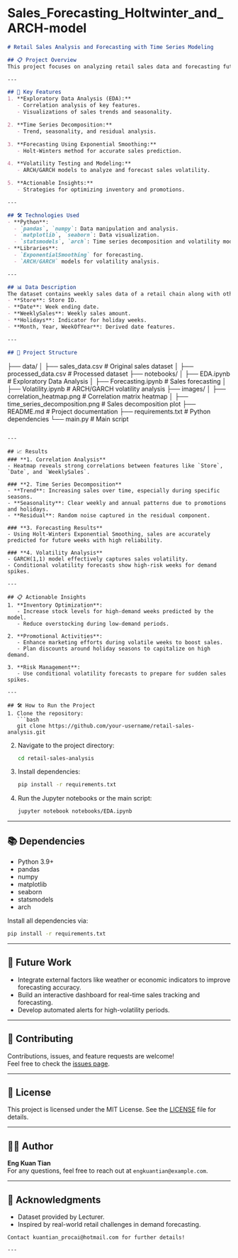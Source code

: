 # Sales_Forecasting_Holtwinter_and_ARCH-model

```markdown
# Retail Sales Analysis and Forecasting with Time Series Modeling

## 📋 Project Overview
This project focuses on analyzing retail sales data and forecasting future sales and volatility using time series modeling techniques. The goal is to provide actionable insights for inventory management, promotional activities, and stock allocation during high-demand periods such as holidays.

---

## 🚀 Key Features
1. **Exploratory Data Analysis (EDA):**
   - Correlation analysis of key features.
   - Visualizations of sales trends and seasonality.

2. **Time Series Decomposition:**
   - Trend, seasonality, and residual analysis.

3. **Forecasting Using Exponential Smoothing:**
   - Holt-Winters method for accurate sales prediction.

4. **Volatility Testing and Modeling:**
   - ARCH/GARCH models to analyze and forecast sales volatility.

5. **Actionable Insights:**
   - Strategies for optimizing inventory and promotions.

---

## 🛠️ Technologies Used
- **Python**:
  - `pandas`, `numpy`: Data manipulation and analysis.
  - `matplotlib`, `seaborn`: Data visualization.
  - `statsmodels`, `arch`: Time series decomposition and volatility modeling.
- **Libraries**:
  - `ExponentialSmoothing` for forecasting.
  - `ARCH/GARCH` models for volatility analysis.

---

## 📊 Data Description
The dataset contains weekly sales data of a retail chain along with other features like:
- **Store**: Store ID.
- **Date**: Week ending date.
- **WeeklySales**: Weekly sales amount.
- **Holidays**: Indicator for holiday weeks.
- **Month, Year, WeekOfYear**: Derived date features.

---

## 📂 Project Structure
```
├── data/
│   ├── sales_data.csv    # Original sales dataset
│   ├── processed_data.csv # Processed dataset
├── notebooks/
│   ├── EDA.ipynb          # Exploratory Data Analysis
│   ├── Forecasting.ipynb  # Sales forecasting
│   ├── Volatility.ipynb   # ARCH/GARCH volatility analysis
├── images/
│   ├── correlation_heatmap.png   # Correlation matrix heatmap
│   ├── time_series_decomposition.png # Sales decomposition plot
├── README.md              # Project documentation
├── requirements.txt       # Python dependencies
└── main.py                # Main script
```

---

## 📈 Results
### **1. Correlation Analysis**
- Heatmap reveals strong correlations between features like `Store`, `Date`, and `WeeklySales`.

### **2. Time Series Decomposition**
- **Trend**: Increasing sales over time, especially during specific seasons.
- **Seasonality**: Clear weekly and annual patterns due to promotions and holidays.
- **Residual**: Random noise captured in the residual component.

### **3. Forecasting Results**
- Using Holt-Winters Exponential Smoothing, sales are accurately predicted for future weeks with high reliability.

### **4. Volatility Analysis**
- GARCH(1,1) model effectively captures sales volatility.
- Conditional volatility forecasts show high-risk weeks for demand spikes.

---

## 📋 Actionable Insights
1. **Inventory Optimization**:
   - Increase stock levels for high-demand weeks predicted by the model.
   - Reduce overstocking during low-demand periods.

2. **Promotional Activities**:
   - Enhance marketing efforts during volatile weeks to boost sales.
   - Plan discounts around holiday seasons to capitalize on high demand.

3. **Risk Management**:
   - Use conditional volatility forecasts to prepare for sudden sales spikes.

---

## 🛠️ How to Run the Project
1. Clone the repository:
   ```bash
   git clone https://github.com/your-username/retail-sales-analysis.git
   ```
2. Navigate to the project directory:
   ```bash
   cd retail-sales-analysis
   ```
3. Install dependencies:
   ```bash
   pip install -r requirements.txt
   ```
4. Run the Jupyter notebooks or the main script:
   ```bash
   jupyter notebook notebooks/EDA.ipynb
   ```

---

## 📚 Dependencies
- Python 3.9+
- pandas
- numpy
- matplotlib
- seaborn
- statsmodels
- arch

Install all dependencies via:
```bash
pip install -r requirements.txt
```

---

## 📌 Future Work
- Integrate external factors like weather or economic indicators to improve forecasting accuracy.
- Build an interactive dashboard for real-time sales tracking and forecasting.
- Develop automated alerts for high-volatility periods.

---

## 🤝 Contributing
Contributions, issues, and feature requests are welcome!  
Feel free to check the [issues page](https://github.com/your-username/retail-sales-analysis/issues).

---

## 📄 License
This project is licensed under the MIT License. See the [LICENSE](LICENSE) file for details.

---

## 👨‍💻 Author
**Eng Kuan Tian**  
For any questions, feel free to reach out at `engkuantian@example.com`.

---

## 🎉 Acknowledgments
- Dataset provided by Lecturer.
- Inspired by real-world retail challenges in demand forecasting.
```
Contact kuantian_procai@hotmail.com for further details!

---


